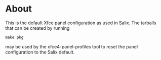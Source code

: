 # About

This is the default Xfce panel configuration as used in Salix. The
tarballs that can be created by running

```
make pkg
```

may be used by the xfce4-panel-profiles tool to reset the panel
configuration to the Salix default.
